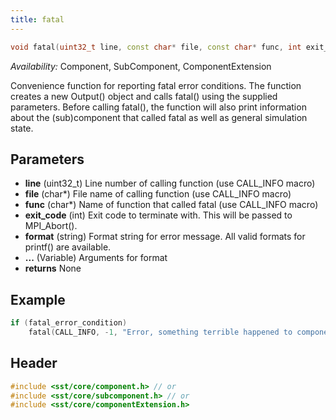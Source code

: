 ```yaml
---
title: fatal
---
```


```cpp
void fatal(uint32_t line, const char* file, const char* func, int exit_code, const char* format, ...) const __attribute__((format(printf, 6, 7)));
```
*Availability:* Component, SubComponent, ComponentExtension

Convenience function for reporting fatal error conditions. The function creates a new Output() object
and calls fatal() using the supplied parameters. Before calling fatal(), the function will also print information
about the (sub)component that called fatal as well as general simulation state.

## Parameters
* **line** (uint32_t) Line number of calling function (use CALL_INFO macro)
* **file** (char*) File name of calling function (use CALL_INFO macro)
* **func** (char*) Name of function that called fatal (use CALL_INFO macro)
* **exit_code** (int) Exit code to terminate with. This will be passed to MPI_Abort().
* **format** (string) Format string for error message. All valid formats for printf() are available.
* **...** (Variable) Arguments for format
* **returns** None


## Example

<!--- SOURCE_CODE: None --->
```cpp
if (fatal_error_condition)
    fatal(CALL_INFO, -1, "Error, something terrible happened to component %s.\n", getName().c_str());
```

## Header
```cpp
#include <sst/core/component.h> // or
#include <sst/core/subcomponent.h> // or
#include <sst/core/componentExtension.h>
```